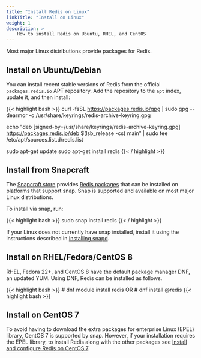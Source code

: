```yaml
---
title: "Install Redis on Linux"
linkTitle: "Install on Linux"
weight: 1
description: >
    How to install Redis on Ubuntu, RHEL, and CentOS
---
```


Most major Linux distributions provide packages for Redis.

## Install on Ubuntu/Debian

You can install recent stable versions of Redis from the official `packages.redis.io` APT repository.
Add the repository to the <code>apt</code> index, update it, and then install:

{{< highlight bash  >}}
curl -fsSL https://packages.redis.io/gpg | sudo gpg --dearmor -o /usr/share/keyrings/redis-archive-keyring.gpg

echo "deb [signed-by=/usr/share/keyrings/redis-archive-keyring.gpg] https://packages.redis.io/deb $(lsb_release -cs) main" | sudo tee /etc/apt/sources.list.d/redis.list

sudo apt-get update
sudo apt-get install redis
{{< / highlight  >}}

## Install from Snapcraft

The [Snapcraft store](https://snapcraft.io/store) provides [Redis packages](https://snapcraft.io/redis) that can be installed on platforms that support snap.
Snap is supported and available on most major Linux distributions.

To install via snap, run:

{{< highlight bash  >}}
sudo snap install redis
{{< / highlight  >}}

If your Linux does not currently have snap installed, install it using the instructions described in [Installing snapd](https://snapcraft.io/docs/installing-snapd).

## Install on RHEL/Fedora/CentOS 8

RHEL, Fedora 22+, and CentOS 8 have the default package manager DNF, an updated YUM. Using DNF, Redis can be installed as follows.

{{< highlight bash  >}}
\# dnf module install redis 
OR
\# dnf install @redis
{{< highlight bash  >}}

## Install on CentOS 7

To avoid having to download the extra packages for enterprise Linux (EPEL) library, CentOS 7 is supported by snap. 
However, if your installation requires the EPEL library, to install Redis along with the other packages see [Install and configure Redis on CentOS 7](https://www.linode.com/docs/guides/install-and-configure-redis-on-centos-7/).
